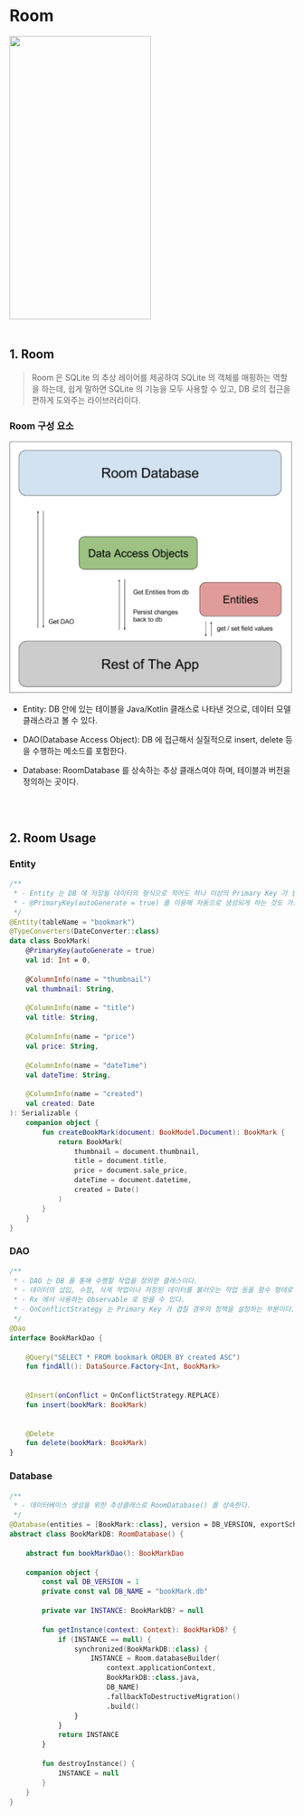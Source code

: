 # Room
<img width="250px" height="500px" src="/room/sample/sample.gif" />
<br/>
<br/>



## 1. Room

> Room 은 SQLite 의 추상 레이어를 제공하여 SQLite 의 객체를 매핑하는 역할을 하는데, 쉽게 말하면 SQLite 의 기능을 모두 사용할 수 있고, DB 로의 접근을 편하게 도와주는 라이브러리이다.


### Room 구성 요소
<img width="500" src="/room/sample/component.png">

- Entity: DB 안에 있는 테이블을 Java/Kotlin 클래스로 나타낸 것으로, 데이터 모델 클래스라고 볼 수 있다.

- DAO(Database Access Object): DB 에 접근해서 실질적으로 insert, delete 등을 수행하는 메소드를 포함한다.

- Database: RoomDatabase 를 상속하는 추상 클래스여야 하며, 테이블과 버전을 정의하는 곳이다.
<br/>
<br/>



## 2. Room Usage

### Entity

```kotlin
/**
 * - Entity 는 DB 에 저장될 데이터의 형식으로 적어도 하나 이상의 Primary Key 가 필요하다.
 * - @PrimaryKey(autoGenerate = true) 를 이용해 자동으로 생성되게 하는 것도 가능하다.
 */
@Entity(tableName = "bookmark")
@TypeConverters(DateConverter::class)
data class BookMark(
    @PrimaryKey(autoGenerate = true)
    val id: Int = 0,

    @ColumnInfo(name = "thumbnail")
    val thumbnail: String,

    @ColumnInfo(name = "title")
    val title: String,

    @ColumnInfo(name = "price")
    val price: String,

    @ColumnInfo(name = "dateTime")
    val dateTime: String,

    @ColumnInfo(name = "created")
    val created: Date
): Serializable {
    companion object {
        fun createBookMark(document: BookModel.Document): BookMark {
            return BookMark(
                thumbnail = document.thumbnail,
                title = document.title,
                price = document.sale_price,
                dateTime = document.datetime,
                created = Date()
            )
        }
    }
}
```


### DAO

```kotlin
/**
 * - DAO 는 DB 를 통해 수행할 작업을 정의한 클래스이다.
 * - 데이터의 삽입, 수정, 삭제 작업이나 저장된 데이터를 불러오는 작업 등을 함수 형태로 정의한다.
 * - Rx 에서 사용하는 Observable 로 받을 수 있다.
 * - OnConflictStrategy 는 Primary Key 가 겹칠 경우의 정책을 설정하는 부분이다.
 */
@Dao
interface BookMarkDao {

    @Query("SELECT * FROM bookmark ORDER BY created ASC")
    fun findAll(): DataSource.Factory<Int, BookMark>


    @Insert(onConflict = OnConflictStrategy.REPLACE)
    fun insert(bookMark: BookMark)


    @Delete
    fun delete(bookMark: BookMark)
}
```


### Database

```kotlin
/**
 * - 데이터베이스 생성을 위한 추상클래스로 RoomDatabase() 를 상속한다.
 */
@Database(entities = [BookMark::class], version = DB_VERSION, exportSchema = false)
abstract class BookMarkDB: RoomDatabase() {

    abstract fun bookMarkDao(): BookMarkDao

    companion object {
        const val DB_VERSION = 1
        private const val DB_NAME = "bookMark.db"

        private var INSTANCE: BookMarkDB? = null

        fun getInstance(context: Context): BookMarkDB? {
            if (INSTANCE == null) {
                synchronized(BookMarkDB::class) {
                    INSTANCE = Room.databaseBuilder(
                        context.applicationContext,
                        BookMarkDB::class.java,
                        DB_NAME)
                        .fallbackToDestructiveMigration()
                        .build()
                }
            }
            return INSTANCE
        }

        fun destroyInstance() {
            INSTANCE = null
        }
    }
}
```
<br/>
<br/>


